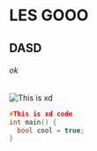 # LES GOOO
## DASD

###### ok

![This is xd](https://upload.wikimedia.org/wikipedia/commons/thumb/4/47/PNG_transparency_demonstration_1.png/640px-PNG_transparency_demonstration_1.png)

``` c++
#This is xd code
int main() {
  bool cool = true;
}
```

